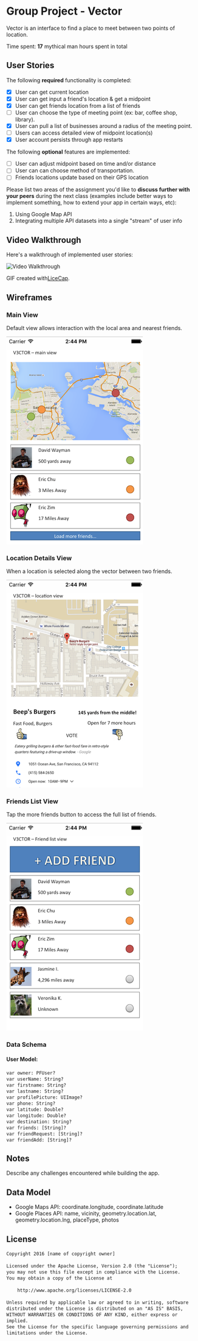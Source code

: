 # Group Project - Vector

Vector is an interface to find a place to meet between two points of location.

Time spent: **17** mythical man hours spent in total

## User Stories

The following **required** functionality is completed:

- [x] User can get current location
- [x] User can get input a friend's location & get a midpoint
- [x] User can get friends location from a list of friends
- [ ] User can choose the type of meeting point (ex: bar, coffee shop, library).
- [x] User can pull a list of businesses around a radius of the meeting point.
- [ ] Users can access detailed view of midpoint location(s)
- [x] User account persists through app restarts

The following **optional** features are implemented:

- [ ] User can adjust midpoint based on time and/or distance
- [ ] User can can choose method of transportation.
- [ ] Friends locations update based on their GPS location

Please list two areas of the assignment you'd like to **discuss further with your peers** during the next class (examples include better ways to implement something, how to extend your app in certain ways, etc):

1. Using Google Map API
2. Integrating multiple API datasets into a single "stream" of user info

## Video Walkthrough

Here's a walkthrough of implemented user stories:

<img src='vectorSprint2.gif' title='Video Walkthrough' width='' alt='Video Walkthrough' />

GIF created with[LiceCap](http://www.cockos.com/licecap/).

## Wireframes

### Main View

Default view allows interaction with the local area and nearest friends.

<img src='images/wireframe_main.png' title='Main Screen Wireframe' width='360' alt='wireframes' />

### Location Details View

When a location is selected along the vector between two friends.

<img src='images/wireframe_business.png' title='Main Screen Wireframe' width='360' alt='wireframes' />

### Friends List View

Tap the more friends button to access the full list of friends.

<img src='images/wireframe_friends.png' title='Main Screen Wireframe' width='360' alt='wireframes' />

### Data Schema

#### User Model:
```
var owner: PFUser?
var userName: String?
var firstname: String?
var lastname: String?
var profilePicture: UIImage?
var phone: String?
var latitude: Double?
var longitude: Double?
var destination: String?
var friends: [String]?
var friendRequest: [String]?
var friendAdd: [String]?
```

## Notes

Describe any challenges encountered while building the app.

## Data Model

- Google Maps API: coordinate.longitude, coordinate.latitude
- Google Places API: name, vicinity, geometry.location.lat, geometry.location.lng, placeType, photos

## License 

    Copyright 2016 [name of copyright owner]

    Licensed under the Apache License, Version 2.0 (the "License");
    you may not use this file except in compliance with the License.
    You may obtain a copy of the License at

        http://www.apache.org/licenses/LICENSE-2.0

    Unless required by applicable law or agreed to in writing, software
    distributed under the License is distributed on an "AS IS" BASIS,
    WITHOUT WARRANTIES OR CONDITIONS OF ANY KIND, either express or implied.
    See the License for the specific language governing permissions and
    limitations under the License.
